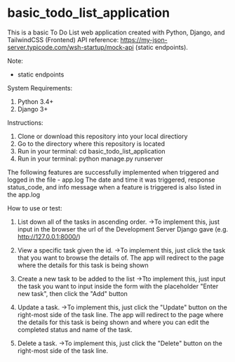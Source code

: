 # basic_todo_list_application
This is a basic To Do List web application created with Python, Django, and TailwindCSS (Frontend)
API reference: https://my-json-server.typicode.com/wsh-startup/mock-api (static endpoints). 

Note:
- static endpoints 

System Requirements: 
1. Python 3.4+
2. Django 3+ 

Instructions:
1. Clone or download this repository into your local directiory
2. Go to the directory where this repository is located
3. Run in your terminal: cd basic_todo_list_application
4. Run in your terminal: python manage.py runserver

The following features are successfully implemented when triggered and logged in the file - app.log
The date and time it was triggered, response status_code, and info message when a feature is triggered is also listed in the app.log 

How to use or test:
1. List down all of the tasks in ascending order.
  ->To implement this, just input in the browser the url of the Development Server Django gave (e.g. http://127.0.0.1:8000/)
  
2. View a specific task given the id. 
  ->To implement this, just click the task that you want to browse the details of. The app will redirect to the page where the details for this task is being shown
  
3. Create a new task to be added to the list 
  ->Tto implement this, just input the task you want to input inside the form with the placeholder "Enter new task", then click the "Add" button

4. Update a task.
  ->To implement this, just click the "Update" button on the right-most side of the task line. The app will redirect to the page where the details for this task is being shown and where you can edit the completed status and name of the task.
  
5. Delete a task.
  ->To implement this, just click the "Delete" button on the right-most side of the task line. 
